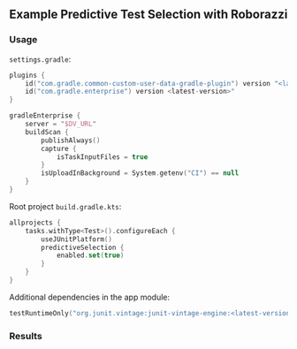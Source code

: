 ## Example Predictive Test Selection with Roborazzi

### Usage
`settings.gradle`:
```kotlin
plugins {
    id("com.gradle.common-custom-user-data-gradle-plugin") version "<latest-version>"
    id("com.gradle.enterprise") version <latest-version>"
}

gradleEnterprise {
    server = "$DV_URL"
    buildScan {
        publishAlways()
        capture {
            isTaskInputFiles = true
        }
        isUploadInBackground = System.getenv("CI") == null
    }
}
```

Root project `build.gradle.kts`:
```kotlin
allprojects {
    tasks.withType<Test>().configureEach {
        useJUnitPlatform()
        predictiveSelection {
            enabled.set(true)
        }
    }
}
```

Additional dependencies in the app module:
```kotlin
testRuntimeOnly("org.junit.vintage:junit-vintage-engine:<latest-version>")
```

### Results

